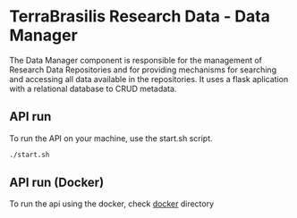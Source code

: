 # TerraBrasilis Research Data - Data Manager

The Data Manager component is responsible for the management of Research Data Repositories and for providing mechanisms for searching and accessing all data available in the repositories. It uses a flask aplication with a relational database to CRUD metadata.

## API run

To run the API on your machine, use the start.sh script.

```sh
./start.sh
```

## API run (Docker)

To run the api using the docker, check [docker](docker) directory
